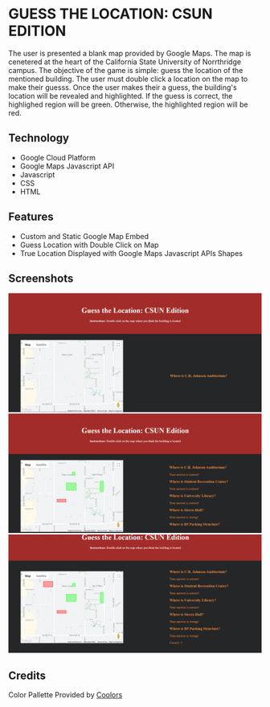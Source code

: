 # GUESS THE LOCATION: CSUN EDITION  
The user is presented a blank map provided by Google Maps. The map is cenetered at the heart of the California State University of Norrthridge campus. The objective of the game is simple: guess the location of the mentioned building. The user must double click a location on the map to make their guesss. Once the user makes their a guess, the building's location will be revealed and highlighted. If the guess is correct, the highlighed region will be green. Otherwise, the highlighted region will be red. 

## Technology
- Google Cloud Platform  
- Google Maps Javascript API  
- Javascript  
- CSS  
- HTML  

## Features  
- Custom and Static Google Map Embed  
- Guess Location with Double Click on Map
- True Location Displayed with Google Maps Javascript APIs Shapes

## Screenshots  
![image](https://github.com/kyledeguzmanx/fDev-website-guessLocation/blob/main/images/screen1.png)  
![image](https://github.com/kyledeguzmanx/fDev-website-guessLocation/blob/main/images/screen2.png)  
![image](https://github.com/kyledeguzmanx/fDev-website-guessLocation/blob/main/images/screen3.png)  

## Credits  
Color Pallette Provided by [Coolors](https://coolors.co/d1ccdc-e08e45-252627-a22c29-a93f55)
